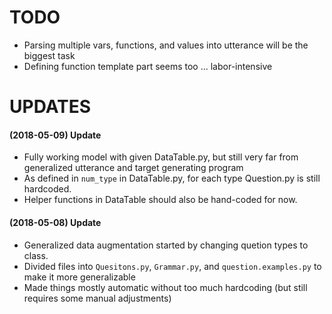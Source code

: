 # TODO
- Parsing multiple vars, functions, and values into utterance will be the biggest task
- Defining function template part seems too ... labor-intensive

# UPDATES
#### (2018-05-09) Update
- Fully working model with given DataTable.py, but still very far from generalized utterance and target generating program
- As defined in `num_type` in DataTable.py, for each type Question.py is still hardcoded.
- Helper functions in DataTable should also be hand-coded for now.

#### (2018-05-08) Update
- Generalized data augmentation started by changing quetion types to class.
- Divided files into `Quesitons.py`, `Grammar.py`, and `question.examples.py` to make it more generalizable
- Made things mostly automatic without too much hardcoding (but still requires some manual adjustments)
